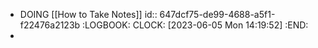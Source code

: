 - DOING [[How to Take Notes]]
  id:: 647dcf75-de99-4688-a5f1-f22476a2123b
  :LOGBOOK:
  CLOCK: [2023-06-05 Mon 14:19:52]
  :END:
-